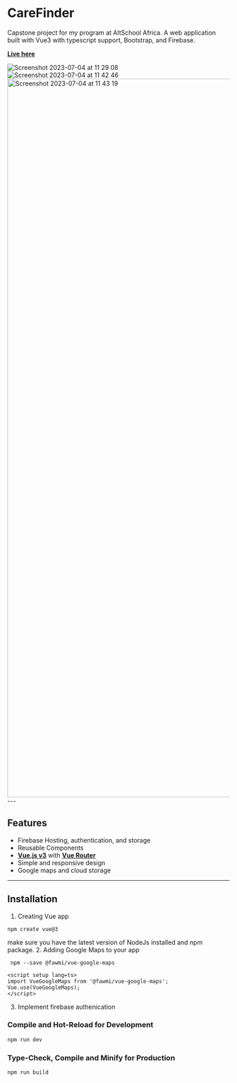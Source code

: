 # CareFinder

Capstone project for my program at AltSchool Africa.
A web application built with Vue3 with typescript support, Bootstrap, and Firebase.

**[Live here](https://carefinder-web.web.app/)**

<img width="" alt="Screenshot 2023-07-04 at 11 29 08" src="https://github.com/J-Princess/CareFinder/assets/104683810/0ea7ec23-0d12-420c-8ada-f6a2e31432b3">
<img width="" alt="Screenshot 2023-07-04 at 11 42 46" src="https://github.com/J-Princess/CareFinder/assets/104683810/87d13ef9-2cec-409d-b258-70254e8334eb">
<img width="1626" alt="Screenshot 2023-07-04 at 11 43 19" src="https://github.com/J-Princess/CareFinder/assets/104683810/45258772-a03f-4108-8084-01e3f48fa845">
---

## Features

- Firebase Hosting, authentication, and storage
- Reusable Components
- **[Vue.js v3](https://vuejs.org/)** with **[Vue Router](https://router.vuejs.org/)**
- Simple and responsive design
- Google maps and cloud storage

---

## Installation

1. Creating Vue app

`npm create vue@3`

make sure you have the latest version of NodeJs installed and npm package. 2. Adding Google Maps to your app

` npm --save @fawmi/vue-google-maps`

```
<script setup lang=ts>
import VueGoogleMaps from '@fawmi/vue-google-maps';
Vue.use(VueGoogleMaps);
</script>
```

3. Implement firebase authenication




### Compile and Hot-Reload for Development

```sh
npm run dev
```

### Type-Check, Compile and Minify for Production

```sh
npm run build
```
